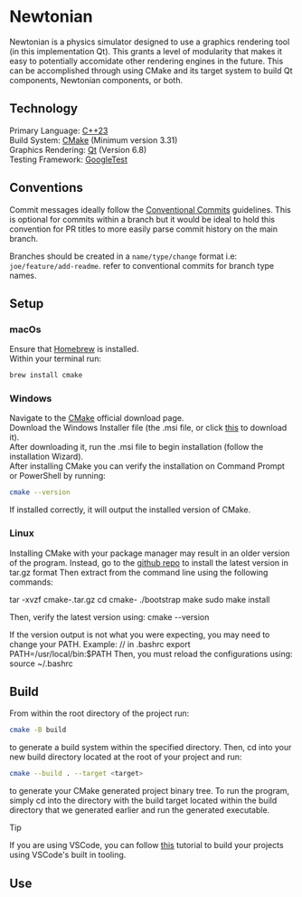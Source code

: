# Newtonian
Newtonian is a physics simulator designed to use a graphics rendering tool (in this implementation Qt). This grants a level of modularity that makes it easy to potentially accomidate other rendering engines in the future. This can be accomplished through using CMake and its target system to build Qt components, Newtonian components, or both.

## Technology
Primary Language: [C++23](https://cplusplus.com/reference/)<br>
Build System: [CMake](https://cmake.org/) (Minimum version 3.31)<br>
Graphics Rendering: [Qt](https://www.qt.io/developers) (Version 6.8)<br>
Testing Framework: [GoogleTest](https://google.github.io/googletest/)<br>

## Conventions
Commit messages ideally follow the [Conventional Commits](https://www.conventionalcommits.org/en/v1.0.0/) guidelines. This is optional for commits within a branch but it would be ideal to hold this convention for PR titles to more easily parse commit history on the main branch.

Branches should be created in a `name/type/change` format i.e: `joe/feature/add-readme`. refer to conventional commits for branch type names.

## Setup
### macOs
Ensure that [Homebrew](https://brew.sh/) is installed.<br>
Within your terminal run:
``` sh
brew install cmake
```

### Windows
Navigate to the [CMake](https://cmake.org/download/) official download page.<br>
Download the Windows Installer file (the .msi file, or click [this](https://github.com/Kitware/CMake/releases/download/v3.31.4/cmake-3.31.4-windows-x86_64.msi) to download it).<br>
After downloading it, run the .msi file to begin installation (follow the installation Wizard).<br>
After installing CMake you can verify the installation on Command Prompt or PowerShell by running:
``` sh 
cmake --version
```
If installed correctly, it will output the installed version of CMake.

### Linux
Installing CMake with your package manager may result in an older version of the program. 
Instead, go to the [github repo](https://github.com/kitware/cmake/releases) to install the latest version in tar.gz format
Then extract from the command line using the following commands:

tar -xvzf cmake-<version>.tar.gz
cd cmake-<version>
./bootstrap
make
sudo make install

Then, verify the latest version using:
cmake --version

If the version output is not what you were expecting, you may need to change your PATH. Example:
// in .bashrc
export PATH=/usr/local/bin:$PATH
Then, you must reload the configurations using:
source ~/.bashrc

## Build
From within the root directory of the project run:
```sh
cmake -B build
```
to generate a build system within the specified directory. Then, cd into your new build directory located at the root of your project and run:
```sh
cmake --build . --target <target>
```
to generate your CMake generated project binary tree. To run the program, simply cd into the directory with the build target located within the build directory that we generated earlier and run the generated executable.
>[!TIP]
>If you are using VSCode, you can follow [this](https://learn.microsoft.com/en-us/vcpkg/get_started/get-started-vscode?pivots=shell-powershell) tutorial to build your projects using VSCode's built in tooling.
<!-- TODO: Expand when we have a concrete build process that can be documented -->

## Use
<!-- TODO: -->
